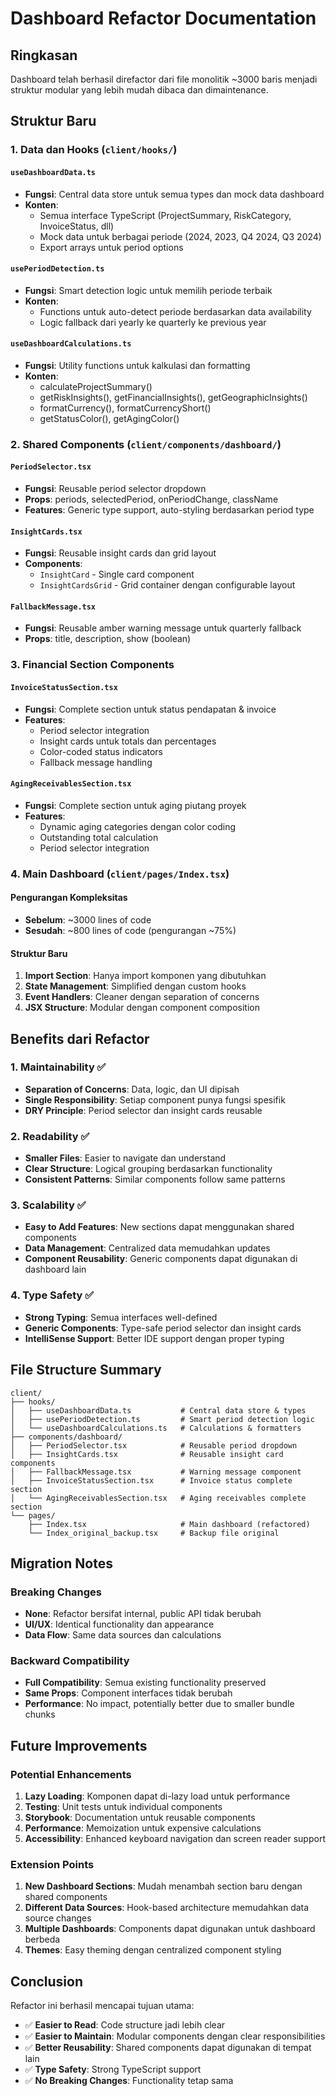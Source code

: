 # Dashboard Refactor Documentation

## Ringkasan

Dashboard telah berhasil direfactor dari file monolitik ~3000 baris menjadi struktur modular yang lebih mudah dibaca dan dimaintenance.

## Struktur Baru

### 1. Data dan Hooks (`client/hooks/`)

#### `useDashboardData.ts`
- **Fungsi**: Central data store untuk semua types dan mock data dashboard
- **Konten**: 
  - Semua interface TypeScript (ProjectSummary, RiskCategory, InvoiceStatus, dll)
  - Mock data untuk berbagai periode (2024, 2023, Q4 2024, Q3 2024)
  - Export arrays untuk period options

#### `usePeriodDetection.ts`  
- **Fungsi**: Smart detection logic untuk memilih periode terbaik
- **Konten**:
  - Functions untuk auto-detect periode berdasarkan data availability
  - Logic fallback dari yearly ke quarterly ke previous year

#### `useDashboardCalculations.ts`
- **Fungsi**: Utility functions untuk kalkulasi dan formatting
- **Konten**:
  - calculateProjectSummary()
  - getRiskInsights(), getFinancialInsights(), getGeographicInsights()
  - formatCurrency(), formatCurrencyShort()
  - getStatusColor(), getAgingColor()

### 2. Shared Components (`client/components/dashboard/`)

#### `PeriodSelector.tsx`
- **Fungsi**: Reusable period selector dropdown
- **Props**: periods, selectedPeriod, onPeriodChange, className
- **Features**: Generic type support, auto-styling berdasarkan period type

#### `InsightCards.tsx`
- **Fungsi**: Reusable insight cards dan grid layout
- **Components**: 
  - `InsightCard` - Single card component
  - `InsightCardsGrid` - Grid container dengan configurable layout

#### `FallbackMessage.tsx`
- **Fungsi**: Reusable amber warning message untuk quarterly fallback
- **Props**: title, description, show (boolean)

### 3. Financial Section Components

#### `InvoiceStatusSection.tsx`
- **Fungsi**: Complete section untuk status pendapatan & invoice
- **Features**:
  - Period selector integration
  - Insight cards untuk totals dan percentages  
  - Color-coded status indicators
  - Fallback message handling

#### `AgingReceivablesSection.tsx`
- **Fungsi**: Complete section untuk aging piutang proyek
- **Features**:
  - Dynamic aging categories dengan color coding
  - Outstanding total calculation
  - Period selector integration

### 4. Main Dashboard (`client/pages/Index.tsx`)

#### Pengurangan Kompleksitas
- **Sebelum**: ~3000 lines of code
- **Sesudah**: ~800 lines of code (pengurangan ~75%)

#### Struktur Baru
1. **Import Section**: Hanya import komponen yang dibutuhkan
2. **State Management**: Simplified dengan custom hooks
3. **Event Handlers**: Cleaner dengan separation of concerns
4. **JSX Structure**: Modular dengan component composition

## Benefits dari Refactor

### 1. **Maintainability** ✅
- **Separation of Concerns**: Data, logic, dan UI dipisah
- **Single Responsibility**: Setiap component punya fungsi spesifik
- **DRY Principle**: Period selector dan insight cards reusable

### 2. **Readability** ✅  
- **Smaller Files**: Easier to navigate dan understand
- **Clear Structure**: Logical grouping berdasarkan functionality
- **Consistent Patterns**: Similar components follow same patterns

### 3. **Scalability** ✅
- **Easy to Add Features**: New sections dapat menggunakan shared components
- **Data Management**: Centralized data memudahkan updates
- **Component Reusability**: Generic components dapat digunakan di dashboard lain

### 4. **Type Safety** ✅
- **Strong Typing**: Semua interfaces well-defined
- **Generic Components**: Type-safe period selector dan insight cards
- **IntelliSense Support**: Better IDE support dengan proper typing

## File Structure Summary

```
client/
├── hooks/
│   ├── useDashboardData.ts           # Central data store & types
│   ├── usePeriodDetection.ts         # Smart period detection logic  
│   └── useDashboardCalculations.ts   # Calculations & formatters
├── components/dashboard/
│   ├── PeriodSelector.tsx            # Reusable period dropdown
│   ├── InsightCards.tsx              # Reusable insight card components
│   ├── FallbackMessage.tsx           # Warning message component
│   ├── InvoiceStatusSection.tsx      # Invoice status complete section
│   └── AgingReceivablesSection.tsx   # Aging receivables complete section
└── pages/
    ├── Index.tsx                     # Main dashboard (refactored)
    └── Index_original_backup.tsx     # Backup file original
```

## Migration Notes

### Breaking Changes
- **None**: Refactor bersifat internal, public API tidak berubah
- **UI/UX**: Identical functionality dan appearance
- **Data Flow**: Same data sources dan calculations

### Backward Compatibility  
- **Full Compatibility**: Semua existing functionality preserved
- **Same Props**: Component interfaces tidak berubah
- **Performance**: No impact, potentially better due to smaller bundle chunks

## Future Improvements

### Potential Enhancements
1. **Lazy Loading**: Komponen dapat di-lazy load untuk performance
2. **Testing**: Unit tests untuk individual components
3. **Storybook**: Documentation untuk reusable components
4. **Performance**: Memoization untuk expensive calculations
5. **Accessibility**: Enhanced keyboard navigation dan screen reader support

### Extension Points
1. **New Dashboard Sections**: Mudah menambah section baru dengan shared components
2. **Different Data Sources**: Hook-based architecture memudahkan data source changes
3. **Multiple Dashboards**: Components dapat digunakan untuk dashboard berbeda
4. **Themes**: Easy theming dengan centralized component styling

## Conclusion

Refactor ini berhasil mencapai tujuan utama:
- ✅ **Easier to Read**: Code structure jadi lebih clear
- ✅ **Easier to Maintain**: Modular components dengan clear responsibilities  
- ✅ **Better Reusability**: Shared components dapat digunakan di tempat lain
- ✅ **Type Safety**: Strong TypeScript support
- ✅ **No Breaking Changes**: Functionality tetap sama
